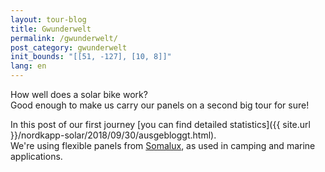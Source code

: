 ```yaml
---
layout: tour-blog
title: Gwunderwelt
permalink: /gwunderwelt/
post_category: gwunderwelt
init_bounds: "[[51, -127], [10, 8]]"
lang: en
---
```


How well does a solar bike work?  
Good enough to make us carry our panels on a second big tour for sure!

In this post of our first journey [you can find detailed statistics]({{ site.url }}/nordkapp-solar/2018/09/30/ausgebloggt.html).  
We're using flexible panels from [Somalux](https://www.somalux.ch/), as used in camping and marine applications.